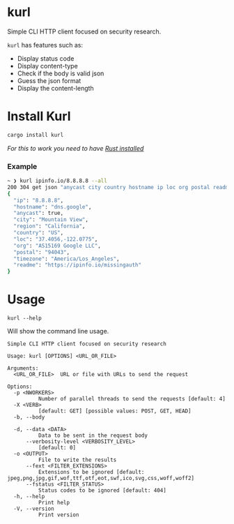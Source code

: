 # kurl
Simple CLI HTTP client focused on security research.

`kurl` has features such as:
- Display status code
- Display content-type
- Check if the body is valid json
- Guess the json format
- Display the content-length

# Install Kurl

```bash
cargo install kurl
```
_For this to work you need to have [Rust installed](https://rustup.rs/)_

### Example
```bash
~ ❯ kurl ipinfo.io/8.8.8.8 --all
200 304 get json "anycast city country hostname ip loc org postal readme region timezone" "application/json; charset =utf-8" ipinfo.io/8.8.8.8 
{
  "ip": "8.8.8.8",
  "hostname": "dns.google",
  "anycast": true,
  "city": "Mountain View",
  "region": "California",
  "country": "US",
  "loc": "37.4056,-122.0775",
  "org": "AS15169 Google LLC",
  "postal": "94043",
  "timezone": "America/Los_Angeles",
  "readme": "https://ipinfo.io/missingauth"
}
```

# Usage

```
kurl --help
```

Will show the command line usage.


```console
Simple CLI HTTP client focused on security research

Usage: kurl [OPTIONS] <URL_OR_FILE>

Arguments:
  <URL_OR_FILE>  URL or file with URLs to send the request

Options:
  -p <NWORKERS>
          Number of parallel threads to send the requests [default: 4]
  -X <VERB>
          [default: GET] [possible values: POST, GET, HEAD]
  -b, --body

  -d, --data <DATA>
          Data to be sent in the request body
      --verbosity-level <VERBOSITY_LEVEL>
          [default: 0]
  -o <OUTPUT>
          File to write the results
      --fext <FILTER_EXTENSIONS>
          Extensions to be ignored [default: jpeg,png,jpg,gif,wof,ttf,otf,eot,swf,ico,svg,css,woff,woff2]
      --fstatus <FILTER_STATUS>
          Status codes to be ignored [default: 404]
  -h, --help
          Print help
  -V, --version
          Print version
```
